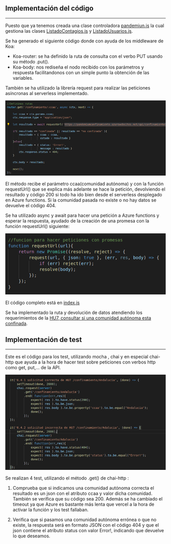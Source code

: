 ## Implementación del código
---

Puesto que ya tenemos creada una clase controladora [pandemiun.js](../src/class/pandemium.js) la cual gestiona las clases [ListadoContagios.js](../src/class/ListadoContagios.js) y [ListadoUsuarios.js](../src/class/ListadoUsuarios.js).

Se ha generado el siguiente código donde con ayuda de los middleware de Koa:
- Koa-router: se ha definido la ruta de consulta con el verbo PUT usando su método .put().
- Koa-body: nos rediseña el nodo recibido con los parámetros y respuesta facilitandonos con un simple punto la obtención de las variables.

También se ha utilizado la librería request para realizar las peticiones asíncronas al serverless implementado.

![codigo ruta](img/hito6/h7_1.png)
 
El método recibe el parámetro ccaa(comunidad autónoma) y con la función requestUrl() que se explica más adelante se hace la petición, devolviendo el resultado y código 200 si todo ha ido bien desde el serverless desplegado en Azure functions. Si la comunidad pasada no existe o no hay datos se devuelve el código 404.

Se ha utilizado async y await para hacer una petición a Azure functions y esperar la respuesta, ayudado de la creación de una promesa con la función requestUrl() siguiente:

![promesa](img/hito6/h6_2.png)

El código completo está en [index.js](../src/index.js)
 
Se ha implementado la ruta y devolución de datos atendiendo los requerimientos de la [HU7, consultar si una comunidad autónoma esta confinada](https://github.com/DanielRuizMed/PAndemium/issues/84).
 
## Implementación de test
---

Este es el código para los test, utilizando mocha , chai y en especial chai-http que ayuda a la hora de hacer test sobre peticiones con verbos http como get, put,... de la API.

![codigo test](img/hito6/h7_2.png)

Se realizan 4 test, utilizando el método .get() de chai-http :

1. Comprueba que si indicamos una comunidad autónoma correcta el resultado es un json con el atributo ccaa y valor dicha comunidad. También se verifica que su código sea 200. Además se ha cambiado el timeout ya que Azure es bastante más lenta que vercel a la hora de activar la función y los test fallaban.

2. Verifica que si pasamos una comunidad autónoma errónea o que no existe, la respuesta será en formato JSON con el código 404 y que el json contiene el atributo status con valor Error!, indicando que devuelve lo que deseamos.